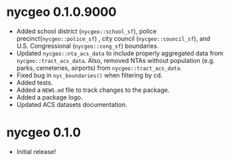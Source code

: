 # nycgeo 0.1.0.9000

* Added school district (`nycgeo::school_sf`), police precinct(`nycgeo::police_sf`) , city council (`nycgeo::council_sf`), and U.S. Congressional (`nycgeo::cong_sf`) boundaries.
* Updated `nycgeo::nta_acs_data` to include properly aggregated data from `nycgeo::tract_acs_data`. Also, removed NTAs without population (e.g. parks, cemeteries, airports) from `nycgeo::tract_acs_data`.
* Fixed bug in `nyc_boundaries()` when filtering by cd.
* Added tests.
* Added a `NEWS.md` file to track changes to the package.
* Added a package logo.
* Updated ACS datasets documentation.

# nycgeo 0.1.0

* Initial release!
